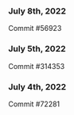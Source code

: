 ### July 8th, 2022

Commit #56923

### July 5th, 2022

Commit #314353


### July 4th, 2022

Commit #72281
